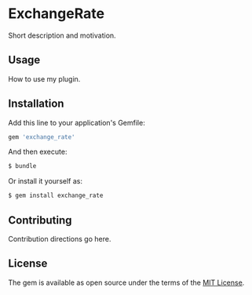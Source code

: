 # ExchangeRate
Short description and motivation.

## Usage
How to use my plugin.

## Installation
Add this line to your application's Gemfile:

```ruby
gem 'exchange_rate'
```

And then execute:
```bash
$ bundle
```

Or install it yourself as:
```bash
$ gem install exchange_rate
```

## Contributing
Contribution directions go here.

## License
The gem is available as open source under the terms of the [MIT License](http://opensource.org/licenses/MIT).
